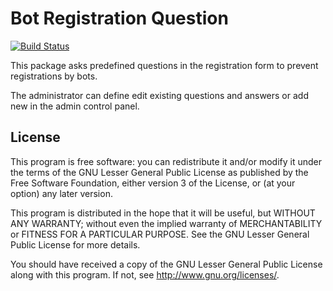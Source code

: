 Bot Registration Question
=========================

[![Build Status](https://travis-ci.org/wbbaddons/Bot_Registration_Question.png?branch=master)](https://travis-ci.org/wbbaddons/Bot_Registration_Question)

This package asks predefined questions in the registration form to prevent registrations by bots.

The administrator can define edit existing questions and answers or add new in the admin control panel.

License
-------

This program is free software: you can redistribute it and/or modify
it under the terms of the GNU Lesser General Public License as published by
the Free Software Foundation, either version 3 of the License, or
(at your option) any later version.

This program is distributed in the hope that it will be useful,
but WITHOUT ANY WARRANTY; without even the implied warranty of
MERCHANTABILITY or FITNESS FOR A PARTICULAR PURPOSE.  See the
GNU Lesser General Public License for more details.

You should have received a copy of the GNU Lesser General Public License
along with this program.  If not, see <http://www.gnu.org/licenses/>.
